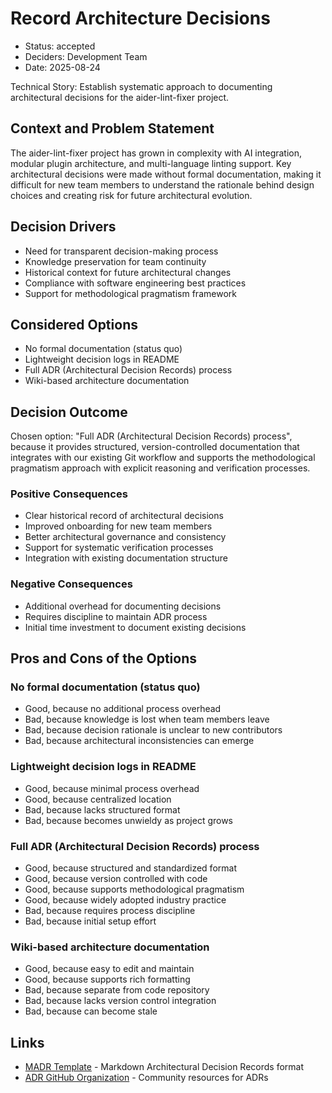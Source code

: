 # Record Architecture Decisions

* Status: accepted
* Deciders: Development Team
* Date: 2025-08-24

Technical Story: Establish systematic approach to documenting architectural decisions for the aider-lint-fixer project.

## Context and Problem Statement

The aider-lint-fixer project has grown in complexity with AI integration, modular plugin architecture, and multi-language linting support. Key architectural decisions were made without formal documentation, making it difficult for new team members to understand the rationale behind design choices and creating risk for future architectural evolution.

## Decision Drivers

* Need for transparent decision-making process
* Knowledge preservation for team continuity
* Historical context for future architectural changes
* Compliance with software engineering best practices
* Support for methodological pragmatism framework

## Considered Options

* No formal documentation (status quo)
* Lightweight decision logs in README
* Full ADR (Architectural Decision Records) process
* Wiki-based architecture documentation

## Decision Outcome

Chosen option: "Full ADR (Architectural Decision Records) process", because it provides structured, version-controlled documentation that integrates with our existing Git workflow and supports the methodological pragmatism approach with explicit reasoning and verification processes.

### Positive Consequences

* Clear historical record of architectural decisions
* Improved onboarding for new team members
* Better architectural governance and consistency
* Support for systematic verification processes
* Integration with existing documentation structure

### Negative Consequences

* Additional overhead for documenting decisions
* Requires discipline to maintain ADR process
* Initial time investment to document existing decisions

## Pros and Cons of the Options

### No formal documentation (status quo)

* Good, because no additional process overhead
* Bad, because knowledge is lost when team members leave
* Bad, because decision rationale is unclear to new contributors
* Bad, because architectural inconsistencies can emerge

### Lightweight decision logs in README

* Good, because minimal process overhead
* Good, because centralized location
* Bad, because lacks structured format
* Bad, because becomes unwieldy as project grows

### Full ADR (Architectural Decision Records) process

* Good, because structured and standardized format
* Good, because version controlled with code
* Good, because supports methodological pragmatism
* Good, because widely adopted industry practice
* Bad, because requires process discipline
* Bad, because initial setup effort

### Wiki-based architecture documentation

* Good, because easy to edit and maintain
* Good, because supports rich formatting
* Bad, because separate from code repository
* Bad, because lacks version control integration
* Bad, because can become stale

## Links

* [MADR Template](https://adr.github.io/madr/) - Markdown Architectural Decision Records format
* [ADR GitHub Organization](https://adr.github.io/) - Community resources for ADRs
